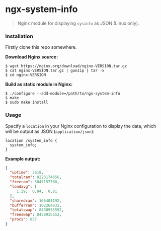 # ngx-system-info

> Nginx module for displaying `sysinfo` as JSON (Linux only).

### Installation

Firstly clone this repo somewhere.

__Download Nginx source:__

```
$ wget https://nginx.org/download/nginx-VERSION.tar.gz
$ cat nginx-VERSION.tar.gz | gunzip | tar -x
$ cd nginx-VERSION
```

__Build as static module in Nginx:__

```
$ ./configure --add-module=/path/to/ngx-system-info
$ make
$ sudo make install
```

### Usage

Specify a `location` in your Nginx configuration to display the data,
which will be output as JSON (`application/json`):

```nginx
location /system_info {
  system_info;
}
```

__Example output:__

```json
{
  "uptime": 3618,
  "totalram": 8223174656,
  "freeram": 3047157760,
  "loadavg": [
     1.29,  0.84,  0.81
  ],
  "sharedram": 166408192,
  "bufferram": 102264832,
  "totalswap": 8438935552,
  "freeswap": 8438935552,
  "procs": 857
}
```